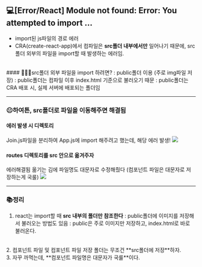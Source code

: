 ## 💻[Error/React] Module not found: Error: You attempted to import ...
- import된 js파일의 경로 에러
- CRA(create-react-app)에서 컴파일은 **src폴더 내부에서만** 일어나기 때문에,
src폴더 외부의 파일을 import할 때 발생하는 에러임.
<br>
#### 🤷🏻‍♀️src폴더 외부 파일을 import 하려면?
   : public폴더 이용 (주로 img파일 저장)
   : public폴더는 컴파일 이후 index.html 기준으로 불러오기 때문
   : public폴더는 CRA 배포 시, 실제 서버에 배포되는 폴더임

* * *

### 😐하여튼, src폴더로 파일을 이동해주면 해결됨
#### 에러 발생 시 디렉토리
Join.js파일을 분리하여 App.js에 import 해주려고 했는데, 해당 에러 발생!
![](https://velog.velcdn.com/images/keynene/post/7e1fa040-0c99-4189-9727-3776102ed58b/image.png)
<br>

#### routes 디렉토리를 src 안으로 옮겨주자
에러해결됨 
옮기는 김에 파일명도 대문자로 수정해줬다 
(컴포넌트 파일은 대문자로 저장하는게 국룰)
![](https://velog.velcdn.com/images/keynene/post/79271d58-ee8d-495b-87e2-713287a838a7/image.png)

* * *

### 📚정리
1. react는 import할 때 **src 내부의 폴더만 참조한다**
  : public폴더에 이미지를 저장해서 불러오는 방법도 있음
  : public은 주로 이미지만 저장하고, index.html로 바로 불러온다.
  <br>
2. 컴포넌트 파일 및 컴포넌트 파일 저장 폴더는 무조건 **src폴더에 저장**하자.
<br>
3. 자꾸 까먹는데, **컴포넌트 파일명은 대문자가 국룰**이다.


